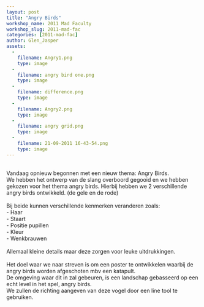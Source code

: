 ```yaml
---
layout: post
title: "Angry Birds"
workshop_name: 2011 Mad Faculty
workshop_slug: 2011-mad-fac
categories: [2011-mad-fac]
author: Glen_Jasper 
assets:
  -
    filename: Angry1.png
    type: image
  -
    filename: angry bird one.png
    type: image
  -
    filename: difference.png
    type: image
  -
    filename: Angry2.png
    type: image
  -
    filename: angry grid.png
    type: image
  -
    filename: 21-09-2011 16-43-54.png
    type: image
---
```

<br />Vandaag opnieuw begonnen met een nieuw thema: Angry Birds. <br />We hebben het ontwerp van de slang overboord gegooid en we hebben gekozen voor het thema angry birds. Hierbij hebben we 2 verschillende angry birds ontwikkeld. (de gele en de rode) <br /><br />Bij beide kunnen verschillende kenmerken veranderen zoals:<br />- Haar<br />- Staart<br />- Positie pupillen<br />- Kleur<br />- Wenkbrauwen<br /><br />Allemaal kleine details maar deze zorgen voor leuke uitdrukkingen.<br /><br />Het doel waar we naar streven is om een poster te ontwikkelen waarbij de angry birds worden afgeschoten mbv een katapult.<br />De omgeving waar dit in zal gebeuren, is een landschap gebasseerd op een echt level in het spel, angry birds.<br />We zullen de richting aangeven van deze vogel door een line tool te gebruiken.<br /><div><br /></div>
